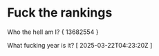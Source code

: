 # Fuck the rankings

Who the hell am I?
{ 13682554 }

What fucking year is it?
[ 2025-03-22T04:23:20Z ]
